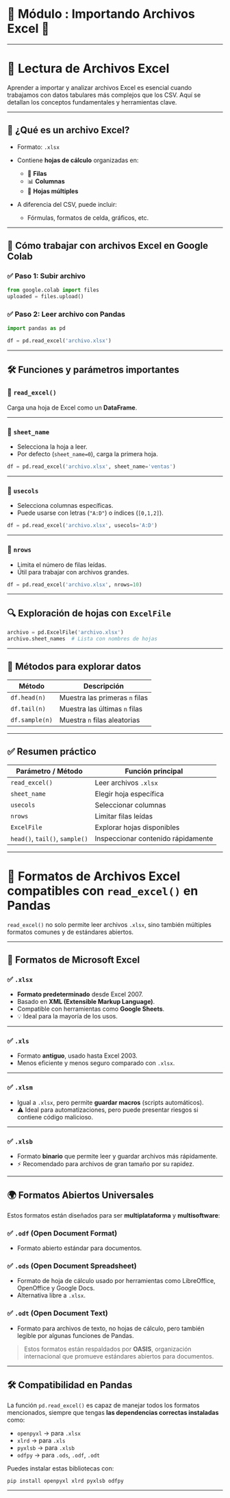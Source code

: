 # 🐼 Módulo  :  Importando Archivos Excel 📁
---

# 📗 Lectura de Archivos Excel

Aprender a importar y analizar archivos Excel es esencial cuando trabajamos con datos tabulares más complejos que los CSV. Aquí se detallan los conceptos fundamentales y herramientas clave.

---

## 🔹 ¿Qué es un archivo Excel?

* Formato: `.xlsx`
* Contiene **hojas de cálculo** organizadas en:

  * 🧱 **Filas**
  * 📊 **Columnas**
  * 📑 **Hojas múltiples**
* A diferencia del CSV, puede incluir:

  * Fórmulas, formatos de celda, gráficos, etc.

---

## 🧩 Cómo trabajar con archivos Excel en Google Colab

### ✅ Paso 1: Subir archivo

```python
from google.colab import files
uploaded = files.upload()
```

### ✅ Paso 2: Leer archivo con Pandas

```python
import pandas as pd

df = pd.read_excel('archivo.xlsx')
```

---

## 🛠️ Funciones y parámetros importantes

### 📘 `read_excel()`

Carga una hoja de Excel como un **DataFrame**.

---

### 🔸 `sheet_name`

* Selecciona la hoja a leer.
* Por defecto (`sheet_name=0`), carga la primera hoja.

```python
df = pd.read_excel('archivo.xlsx', sheet_name='ventas')
```

---

### 🔸 `usecols`

* Selecciona columnas específicas.
* Puede usarse con letras (`"A:D"`) o índices (`[0,1,2]`).

```python
df = pd.read_excel('archivo.xlsx', usecols='A:D')
```

---

### 🔸 `nrows`

* Limita el número de filas leídas.
* Útil para trabajar con archivos grandes.

```python
df = pd.read_excel('archivo.xlsx', nrows=10)
```

---

## 🔍 Exploración de hojas con `ExcelFile`

```python
archivo = pd.ExcelFile('archivo.xlsx')
archivo.sheet_names  # Lista con nombres de hojas
```

---

## 🔎 Métodos para explorar datos

| Método         | Descripción                    |
| -------------- | ------------------------------ |
| `df.head(n)`   | Muestra las primeras `n` filas |
| `df.tail(n)`   | Muestra las últimas `n` filas  |
| `df.sample(n)` | Muestra `n` filas aleatorias   |

---

## ✅ Resumen práctico

| Parámetro / Método             | Función principal                  |
| ------------------------------ | ---------------------------------- |
| `read_excel()`                 | Leer archivos `.xlsx`              |
| `sheet_name`                   | Elegir hoja específica             |
| `usecols`                      | Seleccionar columnas               |
| `nrows`                        | Limitar filas leídas               |
| `ExcelFile`                    | Explorar hojas disponibles         |
| `head()`, `tail()`, `sample()` | Inspeccionar contenido rápidamente |

---
# 📄 Formatos de Archivos Excel compatibles con `read_excel()` en Pandas

`read_excel()` no solo permite leer archivos `.xlsx`, sino también múltiples formatos comunes y de estándares abiertos.

---

## 🧰 Formatos de Microsoft Excel

### ✅ `.xlsx`

* **Formato predeterminado** desde Excel 2007.
* Basado en **XML (Extensible Markup Language)**.
* Compatible con herramientas como **Google Sheets**.
* 💡 Ideal para la mayoría de los usos.

---

### ✅ `.xls`

* Formato **antiguo**, usado hasta Excel 2003.
* Menos eficiente y menos seguro comparado con `.xlsx`.

---

### ✅ `.xlsm`

* Igual a `.xlsx`, pero permite **guardar macros** (scripts automáticos).
* ⚠️ Ideal para automatizaciones, pero puede presentar riesgos si contiene código malicioso.

---

### ✅ `.xlsb`

* Formato **binario** que permite leer y guardar archivos más rápidamente.
* ⚡ Recomendado para archivos de gran tamaño por su rapidez.

---

## 🌍 Formatos Abiertos Universales

Estos formatos están diseñados para ser **multiplataforma** y **multisoftware**:

### ✅ `.odf` (Open Document Format)

* Formato abierto estándar para documentos.

### ✅ `.ods` (Open Document Spreadsheet)

* Formato de hoja de cálculo usado por herramientas como LibreOffice, OpenOffice y Google Docs.
* Alternativa libre a `.xlsx`.

### ✅ `.odt` (Open Document Text)

* Formato para archivos de texto, no hojas de cálculo, pero también legible por algunas funciones de Pandas.

> Estos formatos están respaldados por **OASIS**, organización internacional que promueve estándares abiertos para documentos.

---

## 🛠️ Compatibilidad en Pandas

La función `pd.read_excel()` es capaz de manejar todos los formatos mencionados, siempre que tengas **las dependencias correctas instaladas** como:

* `openpyxl` → para `.xlsx`
* `xlrd` → para `.xls`
* `pyxlsb` → para `.xlsb`
* `odfpy` → para `.ods`, `.odf`, `.odt`

Puedes instalar estas bibliotecas con:

```bash
pip install openpyxl xlrd pyxlsb odfpy
```

---
